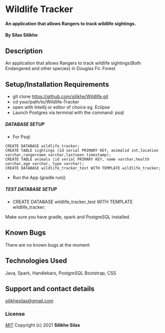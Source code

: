 # Wildlife Tracker
#### An application that allows Rangers to track wildlife sightings.
#### By **Silas Silikhe**
## Description
An application that allows Rangers to track wildlife sightings(Both Endangered and other species) in Douglas Fir. Forest
## Setup/Installation Requirements
* git clone https://github.com/silikhe/Wildlife.git
* cd your/path/to/Wildlife-Tracker
* open with Intellij or editor of choice eg. Eclipse
* Launch Postgres via terminal with the command: psql

##### DATABASE SETUP
* For Psql:
```
CREATE DATABASE wildlife_tracker;
CREATE TABLE sightings (id serial PRIMARY KEY, animalid int,location varchar,rangername varchar,lastseen timestamp);
CREATE TABLE animals (id serial PRIMARY KEY, name varchar,health varchar,age varchar, type varchar);
CREATE DATABASE wildlife_tracker_test WITH TEMPLATE wildlife_tracker;
```
* Run the App (gradle run))
##### TEST DATABASE SETUP
* CREATE DATABASE wildlife_tracker_test WITH TEMPLATE wildlife_tracker;

Make sure you have gradle, spark and PostgreSQL installed.
## Known Bugs
There are no known bugs at the moment
## Technologies Used
Java, Spark, Handlebars, PostgreSQL Bootstrap, CSS
## Support and contact details
silikhesilas@gmail.com
### License
*[MIT](license.txt)*
Copyright (c) 2021 **Silikhe Silas**